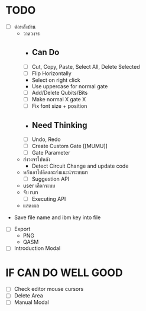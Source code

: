# TODO
- [ ] ต่อหลังบ้าน
  - วาดวงจร
    - ## Can Do
    - [ ] Cut, Copy, Paste, Select All, Delete Selected
    - [ ] Flip Horizontally
    - Select on right click
    - Use uppercase for normal gate
    - [ ] Add/Delete Qubits/Bits
    - [ ] Make normal X gate X
    - [ ] Fix font size + position
    - ## Need Thinking
    - [ ] Undo, Redo
    - [ ] Create Custom Gate [[MUMU]]
    - [ ] Gate Parameter
  - ส่งวงจรไปหลัง
    - Detect Circuit Change and update code
  - หลังเอาไปคิดและส่งแนะนำระบบมา
    - [ ] Suggestion API
  - user เลือกระบบ
  - จับ run
    - [ ] Executing API
  - แสดงผล
- Save file name and ibm key into file
- [ ] Export
  - PNG
  - QASM
- [ ] Introduction Modal

# IF CAN DO WELL GOOD
- [ ] Check editor mouse cursors
- [ ] Delete Area
- [ ] Manual Modal